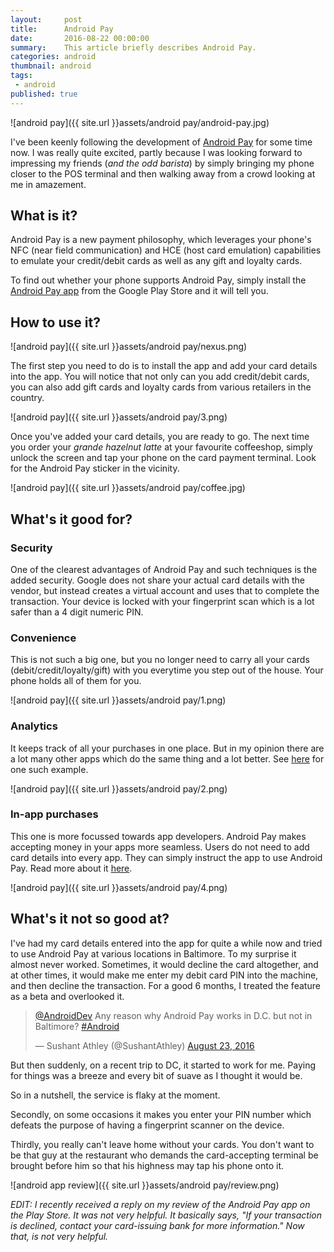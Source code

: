 ```yaml
---
layout:     post
title:      Android Pay
date:       2016-08-22 00:00:00
summary:    This article briefly describes Android Pay.
categories: android
thumbnail: android
tags:
 - android
published: true
---
```


![android pay]({{ site.url }}assets/android pay/android-pay.jpg) 


I've been keenly following the development of [Android Pay](https://www.android.com/pay/) for some time now. I was really quite excited, partly because I was looking forward to impressing my friends (*and the odd barista*) by simply bringing my phone closer to the POS terminal and then walking away from a crowd looking at me in amazement.

## What is it?

Android Pay is a new payment philosophy, which leverages your phone's NFC (near field communication) and HCE (host card emulation) capabilities to emulate your credit/debit cards as well as any gift and loyalty cards. 

To find out whether your phone supports Android Pay, simply install the [Android Pay app](https://play.google.com/store/apps/details?id=com.google.android.apps.walletnfcrel&hl=en) from the Google Play Store and it will tell you.

## How to use it?

![android pay]({{ site.url }}assets/android pay/nexus.png)

The first step you need to do is to install the app and add your card details into the app. You will notice that not only can you add credit/debit cards, you can also add gift cards and loyalty cards from various retailers in the country.

![android pay]({{ site.url }}assets/android pay/3.png) 

Once you've added your card details, you are ready to go. The next time you order your _grande hazelnut latte_ at your favourite coffeeshop, simply unlock the screen and tap your phone on the card payment terminal. Look for the Android Pay sticker in the vicinity. 

![android pay]({{ site.url }}assets/android pay/coffee.jpg) 

## What's it good for?

### Security


One of the clearest advantages of Android Pay and such techniques is the added security. Google does not share your actual card details with the vendor, but instead creates a virtual account and uses that to complete the transaction. Your device is locked with your fingerprint scan which is a lot safer than a 4 digit numeric PIN.

### Convenience


This is not such a big one, but you no longer need to carry all your cards (debit/credit/loyalty/gift) with you everytime you step out of the house. Your phone holds all of them for you.

![android pay]({{ site.url }}assets/android pay/1.png) 


### Analytics


It keeps track of all your purchases in one place. But in my opinion there are a lot many other apps which do the same thing and a lot better. See [here](https://www.mint.com) for one such example.

![android pay]({{ site.url }}assets/android pay/2.png) 

### In-app purchases


This one is more focussed towards app developers. Android Pay makes accepting money in your apps more seamless. Users do not need to add card details into every app. They can simply instruct the app to use Android Pay. Read more about it [here](https://developers.google.com/android-pay/get-started).

![android pay]({{ site.url }}assets/android pay/4.png) 

## What's it not so good at?

I've had my card details entered into the app for quite a while now and tried to use Android Pay at various locations in Baltimore. To my surprise it almost never worked. Sometimes, it would decline the card altogether, and at other times, it would make me enter my debit card PIN into the machine, and then decline the transaction. For a good 6 months, I treated the feature as a beta and overlooked it. 

<blockquote class="twitter-tweet" data-lang="en"><p lang="en" dir="ltr"><a href="https://twitter.com/AndroidDev">@AndroidDev</a> Any reason why Android Pay works in D.C. but not in Baltimore? <a href="https://twitter.com/hashtag/Android?src=hash">#Android</a></p>&mdash; Sushant Athley (@SushantAthley) <a href="https://twitter.com/SushantAthley/status/767881315446382592">August 23, 2016</a></blockquote> <script async src="//platform.twitter.com/widgets.js" charset="utf-8"></script>

But then suddenly, on a recent trip to DC, it started to work for me. Paying for things was a breeze and every bit of suave as I thought it would be.

So in a nutshell, the service is flaky at the moment. 

Secondly, on some occasions it makes you enter your PIN number which defeats the purpose of having a fingerprint scanner on the device.

Thirdly, you really can't leave home without your cards. You don't want to be that guy at the restaurant who demands the card-accepting terminal be brought before him so that his highness may tap his phone onto it.

![android app review]({{ site.url }}assets/android pay/review.png) 

*EDIT: I recently received a reply on my review of the Android Pay app on the Play Store. It was not very helpful. It basically says, "If your transaction is declined, contact your card-issuing bank for more information." 
Now that, is not very helpful.*